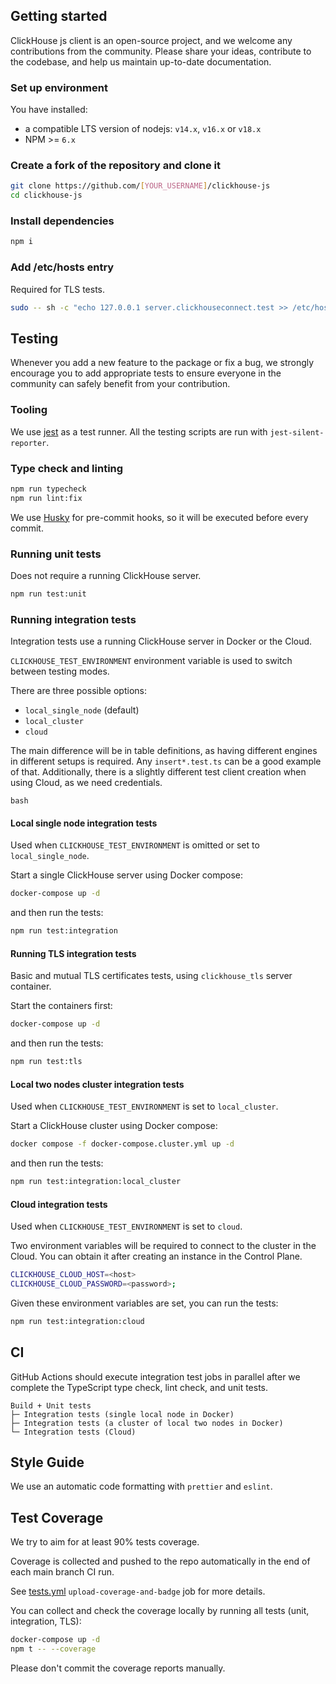 ## Getting started
ClickHouse js client is an open-source project,
and we welcome any contributions from the community.
Please share your ideas, contribute to the codebase,
and help us maintain up-to-date documentation.

### Set up environment
You have installed:
- a compatible LTS version of nodejs: `v14.x`, `v16.x` or `v18.x`
- NPM >= `6.x`

### Create a fork of the repository and clone it
```bash
git clone https://github.com/[YOUR_USERNAME]/clickhouse-js
cd clickhouse-js
```

### Install dependencies
```bash
npm i
```

### Add /etc/hosts entry

Required for TLS tests.

```bash
sudo -- sh -c "echo 127.0.0.1 server.clickhouseconnect.test >> /etc/hosts"
```

## Testing
Whenever you add a new feature to the package or fix a bug,
we strongly encourage you to add appropriate tests to ensure
everyone in the community can safely benefit from your contribution.

### Tooling
We use [jest](https://jestjs.io/) as a test runner.
All the testing scripts are run with `jest-silent-reporter`.

### Type check and linting

```bash
npm run typecheck
npm run lint:fix
```
We use [Husky](https://typicode.github.io/husky) for pre-commit hooks,
so it will be executed before every commit.

### Running unit tests

Does not require a running ClickHouse server.

```bash
npm run test:unit
```

### Running integration tests

Integration tests use a running ClickHouse server in Docker or the Cloud.

`CLICKHOUSE_TEST_ENVIRONMENT` environment variable is used to switch between testing modes.

There are three possible options:
- `local_single_node` (default)
- `local_cluster`
- `cloud`

The main difference will be in table definitions,
as having different engines in different setups is required.
Any `insert*.test.ts` can be a good example of that.
Additionally, there is a slightly different test client creation when using Cloud,
as we need credentials.

```bash```

#### Local single node integration tests

Used when `CLICKHOUSE_TEST_ENVIRONMENT` is omitted or set to `local_single_node`.

Start a single ClickHouse server using Docker compose:

```bash
docker-compose up -d
```

and then run the tests:

```bash
npm run test:integration
```

#### Running TLS integration tests

Basic and mutual TLS certificates tests, using `clickhouse_tls` server container.

Start the containers first:

```bash
docker-compose up -d
```

and then run the tests:

```bash
npm run test:tls
```

#### Local two nodes cluster integration tests

Used when `CLICKHOUSE_TEST_ENVIRONMENT` is set to `local_cluster`.

Start a ClickHouse cluster using Docker compose:

```bash
docker compose -f docker-compose.cluster.yml up -d
```

and then run the tests:

```bash
npm run test:integration:local_cluster
```

#### Cloud integration tests

Used when `CLICKHOUSE_TEST_ENVIRONMENT` is set to `cloud`.

Two environment variables will be required to connect to the cluster in the Cloud.
You can obtain it after creating an instance in the Control Plane.

```bash
CLICKHOUSE_CLOUD_HOST=<host>
CLICKHOUSE_CLOUD_PASSWORD=<password>;
```

Given these environment variables are set, you can run the tests:

```bash
npm run test:integration:cloud
```

## CI
GitHub Actions should execute integration test jobs in parallel
after we complete the TypeScript type check, lint check, and unit tests.

```
Build + Unit tests
├─ Integration tests (single local node in Docker)
├─ Integration tests (a cluster of local two nodes in Docker)
└─ Integration tests (Cloud)
```

## Style Guide
We use an automatic code formatting with `prettier` and `eslint`.

## Test Coverage
We try to aim for at least 90% tests coverage.

Coverage is collected and pushed to the repo automatically
in the end of each main branch CI run.

See [tests.yml](./.github/workflows/tests.yml)
`upload-coverage-and-badge` job for more details.

You can collect and check the coverage locally by running all tests
(unit, integration, TLS):

```bash
docker-compose up -d
npm t -- --coverage
```

Please don't commit the coverage reports manually.
